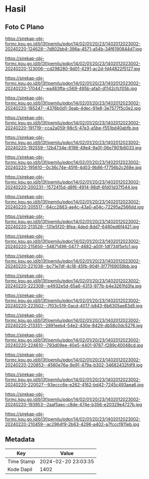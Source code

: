 # Hasil

## Foto C Plano

https://sirekap-obj-formc.kpu.go.id/b13f/pemilu/pdpr/14/02/01/20/23/1402012023002-20240220-124628--7d802bb4-396a-4571-a54b-34f6190844d7.jpg

https://sirekap-obj-formc.kpu.go.id/b13f/pemilu/pdpr/14/02/01/20/23/1402012023002-20240220-123006--cd298280-9d01-4291-ac2d-fd44822f5127.jpg

https://sirekap-obj-formc.kpu.go.id/b13f/pemilu/pdpr/14/02/01/20/23/1402012023002-20240220-170447--ea483ffa-c569-495b-afa0-d1142cfcf05b.jpg

https://sirekap-obj-formc.kpu.go.id/b13f/pemilu/pdpr/14/02/01/20/23/1402012023002-20240220-185247--4376b0d1-3eab-4dec-91e8-3e7577f5c0e2.jpg

https://sirekap-obj-formc.kpu.go.id/b13f/pemilu/pdpr/14/02/01/20/23/1402012023002-20240220-191719--cca2a059-98c5-47e3-a5be-f551bd40abfb.jpg

https://sirekap-obj-formc.kpu.go.id/b13f/pemilu/pdpr/14/02/01/20/23/1402012023002-20240220-192559--12b4734e-8198-49e4-9a0f-06e7901b6033.jpg

https://sirekap-obj-formc.kpu.go.id/b13f/pemilu/pdpr/14/02/01/20/23/1402012023002-20240220-195610--0c36c74e-45f6-4d03-9b86-f7756b2c268e.jpg

https://sirekap-obj-formc.kpu.go.id/b13f/pemilu/pdpr/14/02/01/20/23/1402012023002-20240220-200231--1572415d-d8f6-4914-98df-6fd01d37f544.jpg

https://sirekap-obj-formc.kpu.go.id/b13f/pemilu/pdpr/14/02/01/20/23/1402012023002-20240220-205517--64cc2883-ae4c-43a0-a04c-72295a2566dd.jpg

https://sirekap-obj-formc.kpu.go.id/b13f/pemilu/pdpr/14/02/01/20/23/1402012023002-20240220-213526--131e5f20-8fea-4ded-8dd7-6480ed6f4421.jpg

https://sirekap-obj-formc.kpu.go.id/b13f/pemilu/pdpr/14/02/01/20/23/1402012023002-20240220-215650--54871496-0477-4682-a00f-1df734f5e1c1.jpg

https://sirekap-obj-formc.kpu.go.id/b13f/pemilu/pdpr/14/02/01/20/23/1402012023002-20240220-221038--bc71e7df-4c18-45fb-904f-3f77f69059bb.jpg

https://sirekap-obj-formc.kpu.go.id/b13f/pemilu/pdpr/14/02/01/20/23/1402012023002-20240220-222308--e4932e5d-65a6-4313-977b-b4e3261fd3fa.jpg

https://sirekap-obj-formc.kpu.go.id/b13f/pemilu/pdpr/14/02/01/20/23/1402012023002-20240220-223502--7f03c519-0acd-4017-b843-6b6305ae83d5.jpg

https://sirekap-obj-formc.kpu.go.id/b13f/pemilu/pdpr/14/02/01/20/23/1402012023002-20240220-213351--2891eeb4-54e2-430e-8429-db58c0dc5276.jpg

https://sirekap-obj-formc.kpu.go.id/b13f/pemilu/pdpr/14/02/01/20/23/1402012023002-20240220-224610--793d09ee-40e5-4401-9787-f289c40048cd.jpg

https://sirekap-obj-formc.kpu.go.id/b13f/pemilu/pdpr/14/02/01/20/23/1402012023002-20240220-220853--4560e76a-9e91-479a-b302-34682432fdf9.jpg

https://sirekap-obj-formc.kpu.go.id/b13f/pemilu/pdpr/14/02/01/20/23/1402012023002-20240220-220027--93eccc6e-e262-4162-bd42-7245c493aea6.jpg

https://sirekap-obj-formc.kpu.go.id/b13f/pemilu/pdpr/14/02/01/20/23/1402012023002-20240220-193953--2aaf5aec-c8de-474e-b356-e20329e4727b.jpg

https://sirekap-obj-formc.kpu.go.id/b13f/pemilu/pdpr/14/02/01/20/23/1402012023002-20240220-210459--ac2964f9-2b63-4296-a402-a7fcccf811eb.jpg


## Metadata

| Key        | Value               |
| ---------- | ------------------- |
| Time Stamp | 2024-02-20 23:03:35 |
| Kode Dapil | 1402                |



